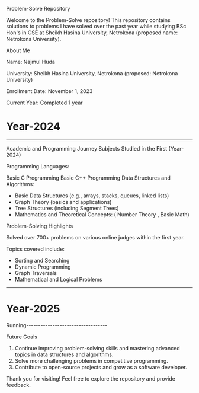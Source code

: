 Problem-Solve Repository 

Welcome to the Problem-Solve repository!
This repository contains solutions to problems I have solved over the past year while studying BSc Hon's in CSE at Sheikh Hasina University, Netrokona (proposed name: Netrokona University).

About Me 

Name: Najmul Huda

University: Sheikh Hasina University, Netrokona (proposed: Netrokona University)

Enrollment Date: November 1, 2023

Current Year: Completed 1 year

# Year-2024
----------------------------------------------------------------------------------------------------------------------------------

Academic and Programming Journey Subjects Studied in the First (Year-2024)

Programming Languages:

Basic C Programming Basic C++ Programming Data Structures and Algorithms:


* Basic Data Structures (e.g., arrays, stacks, queues, linked lists)
* Graph Theory (basics and applications)
* Tree Structures (including Segment Trees)
* Mathematics and Theoretical Concepts: (  Number Theory , Basic Math)
                                
Problem-Solving Highlights

Solved over 700+ problems on various online judges within the first year.

Topics covered include:

* Sorting and Searching
*  Dynamic Programming
* Graph Traversals
* Mathematical and Logical Problems

----------------------------------------------------------------------------------------------------------------------------------

# Year-2025
Running----------------------------------

Future Goals
1. Continue improving problem-solving skills and mastering advanced topics in data structures and algorithms.
2. Solve more challenging problems in competitive programming.
3. Contribute to open-source projects and grow as a software developer.


Thank you for visiting! Feel free to explore the repository and provide feedback.
